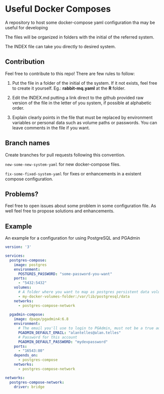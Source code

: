 # Useful Docker Composes

A repository to host some docker-compose yaml configuration tha may be useful for developing

The files will be organized in folders with the initial of the referred system.

The INDEX file can take you directly to desired system.

## Contribution

Feel free to contribute to this repo! There are few rules to follow:

1. Put the file in a folder of the initial of the system. If it not exists, feel free to create it yourself. Eg.: **rabbit-mq.yaml** at the **R** folder.

2. Edit the INDEX.md putting a link direct to the github provided raw version of the file in the letter of you system, if possible at alphabetic order.

3. Explain clearly points in the file that must be replaced by environment variables or personal data such as volume paths or passwords. You can leave comments in the file if you want.

## Branch names

Create branches for pull requests following this convention.

`new-some-new-system-yaml` for new docker-compose files.

`fix-some-fixed-system-yaml` for fixes or enhancements in a existent compose configuration.

## Problems?

Feel free to open issues about some problem in some configuration file. As well feel free to propose solutions and enhancements.

## Example

An example for a configuration for using PostgreSQL and PGAdmin

```yaml
version: '3'

services:
  postgres-compose:
    image: postgres
    environment:
      POSTGRES_PASSWORD: "some-password-you-want"
    ports:
      - "5432:5432"
    volumes:
      # A folder where you want to map as postgres persistent data volume
      - my-docker-volumes-folder:/var/lib/postgresql/data
    networks:
      - postgres-compose-network
      
  pgadmin-compose:
    image: dpage/pgadmin4:6.8
    environment:
      # The email you'll use to login to PGAdmin, must not be a true address
      PGADMIN_DEFAULT_EMAIL: "alantelles@alan.telles"
      # Password for this account
      PGADMIN_DEFAULT_PASSWORD: "mydevpassword"
    ports:
      - "16543:80"
    depends_on:
      - postgres-compose
    networks:
      - postgres-compose-network

networks: 
  postgres-compose-network:
    driver: bridge

```

